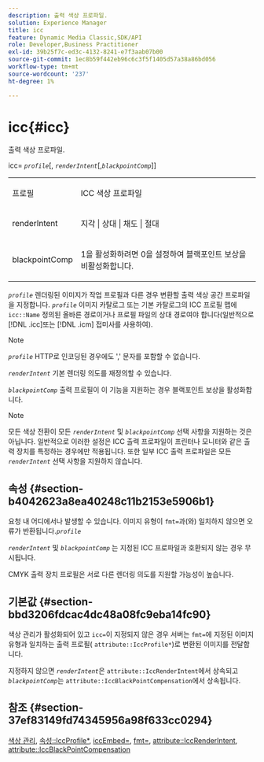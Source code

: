 ```yaml
---
description: 출력 색상 프로파일.
solution: Experience Manager
title: icc
feature: Dynamic Media Classic,SDK/API
role: Developer,Business Practitioner
exl-id: 39b25f7c-ed3c-4132-8241-e7f3aab07b00
source-git-commit: 1ec8b59f442eb96c6c3f5f1405d57a38a86bd056
workflow-type: tm+mt
source-wordcount: '237'
ht-degree: 1%

---
```


# icc{#icc}

출력 색상 프로파일.

icc= *`profile`*[, *`renderIntent`*[,*`blackpointComp`*]]

<table id="simpletable_DF1914FD351E4F2BA61372A52F0CFFBF"> 
 <tr class="strow"> 
  <td class="stentry"> <p><span class="codeph"> <span class="varname"> 프로필</span></span> </p></td> 
  <td class="stentry"> <p>ICC 색상 프로파일 </p></td> 
 </tr> 
 <tr class="strow"> 
  <td class="stentry"> <p><span class="codeph"> <span class="varname"> renderIntent  </span> </span> </p></td> 
  <td class="stentry"> <p>지각 | 상대 | 채도 | 절대 </p></td> 
 </tr> 
 <tr class="strow"> 
  <td class="stentry"> <p><span class="codeph"> <span class="varname"> blackpointComp</span> </span> </p></td> 
  <td class="stentry"> <p>1을 활성화하려면 0을 설정하여 블랙포인트 보상을 비활성화합니다. </p></td> 
 </tr> 
</table>

*`profile`* 렌더링된 이미지가 작업 프로필과 다른 경우 변환할 출력 색상 공간 프로파일을 지정합니다. *`profile`* 이미지 카탈로그 또는 기본 카탈로그의 ICC 프로필 맵에  `icc::Name` 정의된 올바른 경로이거나 프로필 파일의 상대 경로여야 합니다(일반적으로  [!DNL .icc]또는  [!DNL .icm] 접미사를 사용하여).

>[!NOTE]
>
>*`profile`* HTTP로 인코딩된 경우에도 &#39;,&#39; 문자를 포함할 수 없습니다.

*`renderIntent`* 기본 렌더링 의도를 재정의할 수 있습니다.

*`blackpointComp`* 출력 프로필이 이 기능을 지원하는 경우 블랙포인트 보상을 활성화합니다.

>[!NOTE]
>
>모든 색상 전환이 모든 *`renderIntent`* 및 *`blackpointComp`* 선택 사항을 지원하는 것은 아닙니다. 일반적으로 이러한 설정은 ICC 출력 프로파일이 프린터나 모니터와 같은 출력 장치를 특정하는 경우에만 적용됩니다. 또한 일부 ICC 출력 프로파일은 모든 *`renderIntent`* 선택 사항을 지원하지 않습니다.

## 속성 {#section-b4042623a8ea40248c11b2153e5906b1}

요청 내 어디에서나 발생할 수 있습니다. 이미지 유형이 `fmt=`과(와) 일치하지 않으면 오류가 반환됩니다.*`profile`*

*`renderIntent`* 및 *`blackpointComp`* 는 지정된 ICC 프로파일과 호환되지 않는 경우 무시됩니다.

CMYK 출력 장치 프로필은 서로 다른 렌더링 의도를 지원할 가능성이 높습니다.

## 기본값 {#section-bbd3206fdcac4dc48a08fc9eba14fc90}

색상 관리가 활성화되어 있고 `icc=`이 지정되지 않은 경우 서버는 `fmt=`에 지정된 이미지 유형과 일치하는 출력 프로필( `attribute::IccProfile*`)로 변환된 이미지를 전달합니다.

지정하지 않으면 *`renderIntent`*&#x200B;은 `attribute::IccRenderIntent`에서 상속되고 *`blackpointComp`*&#x200B;는 `attribute::IccBlackPointCompensation`에서 상속됩니다.

## 참조 {#section-37ef83149fd74345956a98f633cc0294}

[색상 관리](../../../../../ir-api/http-protocol/image-rendering-api-ref/c-ir-http-protocol-ref/c-ir-http-protocol-syntax-and-features/c-ir-color-management.md#concept-7bac7c2c41be42c1b301eae80abe6b8d),  [속성::IccProfile*](../../../../../ir-api/material-cat/image-rendering-api-ref/c-ir-material-catalog/c-ir-attributes-reference/r-ir-iccprofilecmyk.md#reference-55aead2d924847ffbd1be4c46add7127),  [iccEmbed=](../../../../../ir-api/http-protocol/image-rendering-api-ref/c-ir-http-protocol-ref/c-ir-http-protocol-command-reference/r-ir-iccembed.md#reference-47a433138c7c4b29b9b29871b2491a7f),  [fmt=](../../../../../ir-api/http-protocol/image-rendering-api-ref/c-ir-http-protocol-ref/c-ir-http-protocol-command-reference/r-ir-fmt.md#reference-4c743f67d56b47c5b774fcc900ff758c),  [attribute::IccRenderIntent](../../../../../ir-api/material-cat/image-rendering-api-ref/c-ir-material-catalog/c-ir-attributes-reference/r-ir-iccrenderintent.md#reference-3b80b7a4c25545a593c5076f318b5c40),  [attribute::IccBlackPointCompensation](../../../../../ir-api/material-cat/image-rendering-api-ref/c-ir-material-catalog/c-ir-attributes-reference/r-ir-iccblackpointcompensation.md#reference-d939b0cdf6564baaa88deb1059e3b7f0)
